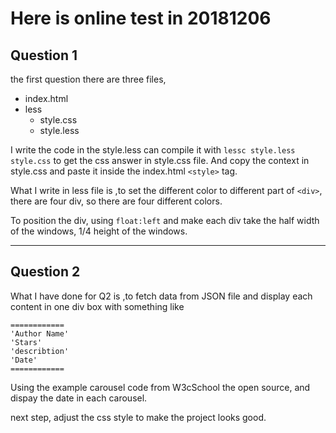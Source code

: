 # Here is online test in 20181206

## Question 1

the first question
there are three files,

- index.html
- less
  - style.css
  - style.less

I write the code in the style.less can compile it with `lessc style.less style.css` to get the css answer in style.css file. And copy the context in style.css and paste it inside the index.html `<style>` tag.

What I write in less file is ,to set the different color to different part of `<div>`, there are four div, so there are four different colors.

To position the div, using `float:left` and make each div take the half width of the windows, 1/4 height of the windows.

<hr>

## Question 2

What I have done for Q2 is ,to fetch data from JSON file and display each content in one div box with something like

```
============
'Author Name'
'Stars'
'describtion'
'Date'
============
```

Using the example carousel code from W3cSchool the open source, and dispay the date in each carousel.

next step, adjust the css style to make the project looks good.
